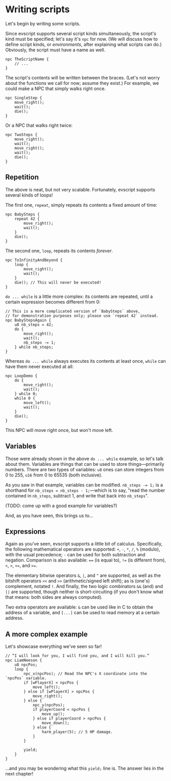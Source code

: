 # Writing scripts

Let's begin by writing some scripts.

Since evscript supports several script kinds simultaneously, the script's kind must be specified; let's say it's `npc` for now.
(We will discuss how to define script kinds, or *environments*, after explaining what scripts can do.)
Obviously, the script must have a name as well.

```evscript
npc TheScriptName {
	// ...
}
```

The script's contents will be written between the braces.
(Let's not worry about the functions we call for now; assume they exist.)
For example, we could make a NPC that simply walks right once.

```evscript
npc SingleStep {
	move_right();
	wait();
	die();
}
```

Or a NPC that walks right twice:

```evscript
npc TwoSteps {
	move_right();
	wait();
	move_right();
	wait();
	die();
}
```

## Repetition

The above is neat, but not very scalable.
Fortunately, evscript supports several kinds of loops!

The first one, `repeat`, simply repeats its contents a fixed amount of time:

```evscript
npc BabySteps {
	repeat 42 {
		move_right();
		wait();
	}
	die();
}
```

The second one, `loop`, repeats its contents *forever*.

```evscript
npc ToInfinityAndBeyond {
	loop {
		move_right();
		wait();
	}
	die(); // This will never be executed!
}
```

`do ... while` is a little more complex: its contents are repeated, until a certain expression becomes different from 0:

```evscript
// This is a more complicated version of `BabySteps` above,
// for demonstration purposes only; please use `repeat 42` instead.
npc BabyStepsAgain {
	u8 nb_steps = 42;
	do {
		move_right();
		wait();
		nb_steps -= 1;
	} while nb_steps;
}
```

Whereas `do ... while` always executes its contents at least once, `while` can have them never executed at all:

```evscript
npc LoopDemo {
	do {
		move_right();
		wait();
	} while 0;
	while 0 {
		move_left();
		wait();
	}
	die();
}
```

This NPC will move right once, but won't move left.

## Variables

Those were already shown in the above `do ... while` example, so let's talk about them.
Variables are things that can be used to store things—primarily numbers.
There are two types of variables: `u8` ones can store integers from 0 to 255, `u16` from 0 to 65535 (both inclusive).

As you saw in that example, variables can be modified.
`nb_steps -= 1;` is a shorthand for `nb_steps = nb_steps - 1;`—which is to say, "read the number contained in `nb_steps`, subtract 1, and write that back into `nb_steps`".

(TODO: come up with a good example for variables?)

And, as you have seen, this brings us to...

## Expressions

Again as you've seen, evscript supports a little bit of calculus.
Specifically, the following mathematical operators are supported: `+`, `-`, `*`, `/`, `%` (modulo), with the usual precedence; `-` can be used for both subtraction and negation.
Comparison is also available: `==` (is equal to), `!=` (is different from), `<`, `>`, `<=`, and `>=`.

The elementary bitwise operators `&`, `|`, and `^` are supported, as well as the bitshift operators `<<` and `>>` (arithmetic/signed left shift); as is (one's) complement, notated `!`.
And finally, the two logic combinators `&&` (and) and `||` are supported, though neither is short-circuiting (if you don't know what that means: both sides are always computed).

Two extra operators are available: `&` can be used like in C to obtain the address of a variable, and `[...]` can be used to read memory at a certain address.

## A more complex example

Let's showcase everything we've seen so far!

```evscript
// “I will look for you, I will find you, and I will kill you.”
npc LiamNeeson {
	u8 npcPos;
	loop {
		npc_x(npcPos); // Read the NPC's X coordinate into the `npcPos` variable.
		if [wPlayerX] < npcPos {
			move_left();
		} else if [wPlayerX] > npcPos {
			move_right();
		} else {
			npc_y(npcPos);
			if playerCoord < npcPos {
				move_up();
			} else if playerCoord > npcPos {
				move_down();
			} else {
				harm_player(5); // 5 HP damage.
			}
		}

		yield;
	}
}
```

...and you may be wondering what this `yield;` line is.
The answer lies in the next chapter!
